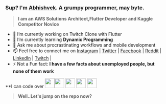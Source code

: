 ### Sup? I'm [Abhishvek](https://www.youtube.com/channel/UCIxJGxcB4pSrIvuv8FyuqUA?view_as=subscriber). A grumpy programmer, may byte.
>**I am an AWS Solutions Architect,Flutter Developer and Kaggle Competitor Novice**
- 🔭 I’m currently working on Twitch Clone with Flutter
- 🌱 I’m currently learning **Dynamic Programming**
- 💬 Ask me about procrastinating workflows and mobile development
- 📫 Feel free to connect me on 
[Instagram](https://instagram.com/Abhishvek) |
[Twitter](https://twitter.com/Abhishvek) |
[Facebook](https://www.facebook.com/abhishchavan) |
[Reddit](https://www.reddit.com/u/abhishvekpvt) | 
[LinkedIn](https://www.linkedin.com/in/abhishek-chavhan-38337b18a) |
[Twitch](https://www.twitch.tv/dungeoon_master) |
- ⚡ Not a Fun fact: **I have a few facts about unemployed people, but none of them work**

**I can code over <img src='https://cdn.icon-icons.com/icons2/2108/PNG/512/flutter_icon_130936.png' width='30px'><img src='https://pbs.twimg.com/profile_images/993555605078994945/Yr-pWI4G.jpg' width='30px'> <img src='https://encrypted-tbn0.gstatic.com/images?q=tbn%3AANd9GcQj2noMOfz2H5Jl-AM5XWyHUJ8DY50DciBRkQ&usqp=CAU' width='30px'> <img src='https://encrypted-tbn0.gstatic.com/images?q=tbn%3AANd9GcQsX11JXc7T0u3DqoJKEZXx_oRm5omDVPYcJQ&usqp=CAU' width='30px'> <img src='https://cloud.google.com/images/social-icon-google-cloud-1200-630.png' width='30px'>


>**Well..Let's jump on the repo now?**

<!--
**abhishh1/abhishh1** is a ✨ _special_ ✨ repository because its `README.md` (this file) appears on your GitHub profile.

Here are some ideas to get you started:

- 🔭 I’m currently working on ...
- 🌱 I’m currently learning ...
- 👯 I’m looking to collaborate on ...
- 🤔 I’m looking for help with ...
- 💬 Ask me about ...
- 📫 How to reach me: ...
- 😄 Pronouns: ...
- ⚡ Fun fact: ...
-->
